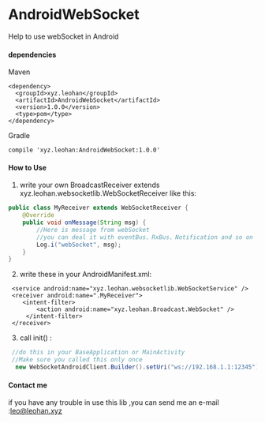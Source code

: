 # AndroidWebSocket
Help to use webSocket in Android

#### dependencies

Maven

````
<dependency>
  <groupId>xyz.leohan</groupId>
  <artifactId>AndroidWebSocket</artifactId>
  <version>1.0.0</version>
  <type>pom</type>
</dependency>
````

Gradle

````
compile 'xyz.leohan:AndroidWebSocket:1.0.0'
````

#### How to Use

1. write your own BroadcastReceiver extends xyz.leohan.websocketlib.WebSocketReceiver like this:

````java
public class MyReceiver extends WebSocketReceiver {
    @Override
    public void onMessage(String msg) {
        //Here is message from webSocket
        //you can deal it with eventBus、RxBus、Notification and so on
        Log.i("webSocket", msg);
    }
}
````
2. write these in your AndroidManifest.xml:
````
 <service android:name="xyz.leohan.websocketlib.WebSocketService" />
 <receiver android:name=".MyReceiver">
    <intent-filter>
        <action android:name="xyz.leohan.Broadcast.WebSocket" />
     </intent-filter>
 </receiver>
````
3. call init() :

````java
 //do this in your BaseApplication or MainActivity
 //Make sure you called this only once
  new WebSocketAndroidClient.Builder().setUri("ws://192.168.1.1:12345").build(this).init();
````
#### Contact  me

if you have any trouble in use this lib ,you can send me an e-mail :leo@leohan.xyz
